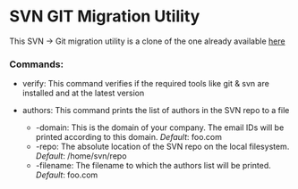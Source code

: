# SVN GIT Migration Utility

This SVN -> Git migration utility is a clone of the one already available [here](https://www.atlassian.com/git/tutorials/svn-to-git-prepping-your-team-migration)

### Commands:
* verify: This command verifies if the required tools like git & svn are installed and at the latest version

* authors: This command prints the list of authors in the SVN repo to a file
  * -domain: This is the domain of your company.
  The email IDs will be printed according to this domain. _Default_: foo.com
  * -repo: The absolute location of the SVN repo on the local filesystem. _Default_: /home/svn/repo
  * -filename: The filename to which the authors list will be printed. _Default_: foo.com

